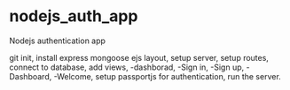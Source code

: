 # nodejs_auth_app
Nodejs authentication app

git init,
install express mongoose ejs layout, 
setup server,
setup routes,
connect to database,
add views,
-dashborad,
-Sign in,
-Sign up,
-Dashboard,
-Welcome,
setup passportjs for authentication,
run the server.
